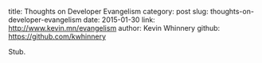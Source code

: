 title: Thoughts on Developer Evangelism
category: post
slug: thoughts-on-developer-evangelism
date: 2015-01-30
link: http://www.kevin.mn/evangelism
author: Kevin Whinnery
github: https://github.com/kwhinnery


Stub.
